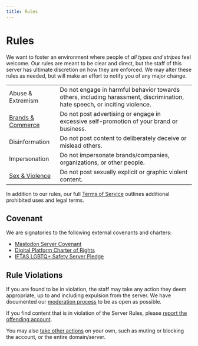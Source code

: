 ```yaml
---
title: Rules
---
```


# Rules

We want to foster an environment where people of _all types and stripes_ feel welcome.
Our rules are meant to be clear and direct, but the staff of this server has ultimate discretion on how they are enforced.
We may alter these rules as needed, but will make an effort to notify you of any major change.

|                                      |                                                                                                                            |
| ------------------------------------ | -------------------------------------------------------------------------------------------------------------------------- |
| Abuse & Extremism                    | Do not engage in harmful behavior towards others, including harassment, discrimination, hate speech, or inciting violence. |
| [Brands & Commerce](/rules/commerce) | Do not post advertising or engage in excessive self-promotion of your brand or business.                                   |
| Disinformation                       | Do not post content to deliberately deceive or mislead others.                                                             |
| Impersonation                        | Do not impersonate brands/companies, organizations, or other people.                                                       |
| [Sex & Violence](/rules/explicit)    | Do not post sexually explicit or graphic violent content.                                                                  |

In addition to our rules, our full [Terms of Service](https://vmst.io/terms-of-service) outlines additional prohibited uses and legal terms.

## Covenant

We are signatories to the following external covenants and charters:

- [Mastodon Server Covenant](https://joinmastodon.org/covenant)
- [Digital Platform Charter of Rights](https://respectfulplatforms.org)
- [IFTAS LGBTQ+ Safety Server Pledge](https://about.iftas.org/2024/01/30/targeted-misgendering-and-deadnaming-in-the-fediverse/)

## Rule Violations

If you are found to be in violation, the staff may take any action they deem appropriate, up to and including expulsion from the server.
We have documented our [moderation process](/rules/moderation) to be as open as possible.

If you find content that is in violation of the Server Rules, please [report the offending account](https://docs.joinmastodon.org/user/moderating/#report).

You may also [take other actions](https://docs.joinmastodon.org/user/moderating/) on your own, such as muting or blocking the account, or the entire domain/server.